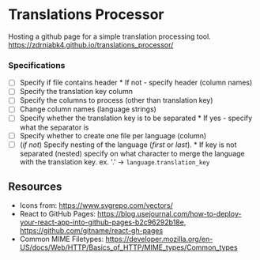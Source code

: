 # Translations Processor

Hosting a github page for a simple translation processing tool.
https://zdrnjabk4.github.io/translations_processor/

### Specifications

- [ ] Specify if file contains header \* If not - specify header (column names)
- [ ] Specify the translation key column
- [ ] Specify the columns to process (other than translation key)
- [ ] Change column names (language strings)
- [ ] Specify whether the translation key is to be separated \* If yes - specify what the separator is
- [ ] Specify whether to create one file per language (column)
- [ ] (_if not_) Specify nesting of the language (_first_ or _last_). \* If key is not separated (nested) specify on what character to merge the language with the translation key.
      ex. '.' -> `language`.`translation_key`

## Resources

- Icons from: https://www.svgrepo.com/vectors/
- React to GitHub Pages: https://blog.usejournal.com/how-to-deploy-your-react-app-into-github-pages-b2c96292b18e, https://github.com/gitname/react-gh-pages
- Common MIME Filetypes: https://developer.mozilla.org/en-US/docs/Web/HTTP/Basics_of_HTTP/MIME_types/Common_types
